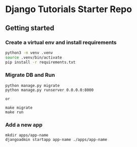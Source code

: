 # Django Tutorials Starter Repo

## Getting started

### Create a virtual env and install requirements

```bash
python3 -m venv .venv
source .venv/bin/activate
pip install -r requirements.txt
```

### Migrate DB and Run

```
python manage.py migrate
python manage.py runserver 0.0.0.0:8000

or

make migrate
make run
```

### Add a new app

```
mkdir apps/app-name
djangoadmin startapp app-name ./apps/app-name
```
